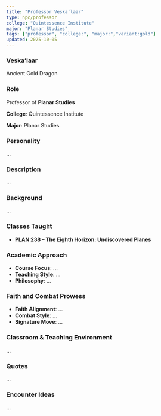 ```yaml
---
title: "Professor Veska’laar"
type: npc/professor
college: "Quintessence Institute"
major: "Planar Studies"
tags: ["professor", "college:", "major:","variant:gold"]
updated: 2025-10-05
---
```

### Veska’laar

Ancient Gold Dragon

### Role

Professor of **Planar Studies**

**College**: Quintessence Institute

**Major**: Planar Studies

### Personality

...

### Description

...

### Background

...

### Classes Taught

- **PLAN 238 – The Eighth Horizon: Undiscovered Planes**



### Academic Approach

- **Course Focus**: ...
- **Teaching Style**: ...
- **Philosophy**: ...

### Faith and Combat Prowess

- **Faith Alignment**: ...
- **Combat Style**: ...
- **Signature Move**: ...

### Classroom & Teaching Environment

...

### Quotes

...

### Encounter Ideas

...
